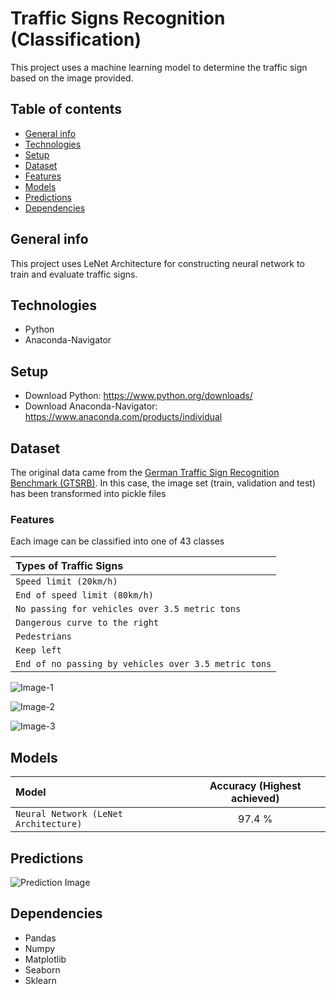 # Traffic Signs Recognition (Classification)
This project uses a machine learning model to determine the traffic sign based on the image provided.

## Table of contents
* [General info](#general-info)
* [Technologies](#technologies)
* [Setup](#setup)
* [Dataset](#dataset)
* [Features](#features)
* [Models](#models)
* [Predictions](#predictions)
* [Dependencies](#dependencies)

## General info 
This project uses LeNet Architecture for constructing neural network to train and evaluate traffic signs. 

## Technologies
* Python
* Anaconda-Navigator 

## Setup
* Download Python: https://www.python.org/downloads/
* Download Anaconda-Navigator: https://www.anaconda.com/products/individual

## Dataset
The original data came from the [German Traffic Sign Recognition Benchmark (GTSRB)](https://www.kaggle.com/meowmeowmeowmeowmeow/gtsrb-german-traffic-sign?select=Test.csv). In this case, the image set (train, validation and test) has been transformed into pickle files

### Features
Each image can be classified into one of 43 classes

| Types of Traffic Signs | 
| :---  | 
| `Speed limit (20km/h)` | 
| `End of speed limit (80km/h)` | 
| `No passing for vehicles over 3.5 metric tons` |
| `Dangerous curve to the right` | 
| `Pedestrians` | 
| `Keep left` |
| `End of no passing by vehicles over 3.5 metric tons` |

![Image-1](https://github.com/ibrahim1023/traffic-sign-classification/blob/main/preview_images/image-1.jpg?raw=true "Data Preview")

![Image-2](https://github.com/ibrahim1023/traffic-sign-classification/blob/main/preview_images/image-2.jpg?raw=true "Data Preview")

![Image-3](https://github.com/ibrahim1023/traffic-sign-classification/blob/main/preview_images/image-3.jpg?raw=true "Data Preview")

## Models

| Model | Accuracy (Highest achieved) |
| :---  |     :---:      |
| `Neural Network (LeNet Architecture)` | 97.4 %|

## Predictions 

![Prediction Image](https://github.com/ibrahim1023/traffic-sign-classification/blob/main/preview_images/final.jpg?raw=true "Prediction")

## Dependencies
* Pandas
* Numpy
* Matplotlib
* Seaborn
* Sklearn
